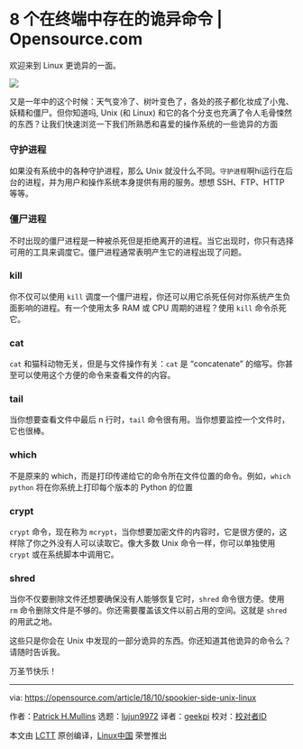 8 个在终端中存在的诡异命令 | Opensource.com
======

欢迎来到 Linux 更诡异的一面。

![](https://opensource.com/sites/default/files/styles/image-full-size/public/lead-images/halloween_bag_bat_diy.jpg?itok=24M0lX25)

又是一年中的这个时候：天气变冷了、树叶变色了，各处的孩子都化妆成了小鬼、妖精和僵尸。但你知道吗, Unix (和 Linux) 和它的各个分支也充满了令人毛骨悚然的东西？让我们快速浏览一下我们所熟悉和喜爱的操作系统的一些诡异的方面

### 守护进程

如果没有系统中的各种守护进程，那么 Unix 就没什么不同。`守护进程`啊hi运行在后台的进程，并为用户和操作系统本身提供有用的服务。想想 SSH、FTP、HTTP 等等。

### 僵尸进程

不时出现的僵尸进程是一种被杀死但是拒绝离开的进程。当它出现时，你只有选择可用的工具来调度它。僵尸进程通常表明产生它的进程出现了问题。

### kill

你不仅可以使用 `kill` 调度一个僵尸进程，你还可以用它杀死任何对你系统产生负面影响的进程。有一个使用太多 RAM 或 CPU 周期的进程？使用 `kill` 命令杀死它。

### cat

`cat` 和猫科动物无关，但是与文件操作有关：`cat` 是 “concatenate” 的缩写。你甚至可以使用这个方便的命令来查看文件的内容。

### tail


当你想要查看文件中最后 n 行时，`tail` 命令很有用。当你想要监控一个文件时，它也很棒。

### which

不是原来的 which，而是打印传递给它的命令所在文件位置的命令。例如，`which python` 将在你系统上打印每个版本的 Python 的位置

### crypt

`crypt` 命令，现在称为 `mcrypt`，当你想要加密文件的内容时，它是很方便的，这样除了你之外没有人可以读取它。像大多数 Unix 命令一样，你可以单独使用 `crypt` 或在系统脚本中调用它。

### shred

当你不仅要删除文件还想要确保没有人能够恢复它时，`shred` 命令很方便。使用 `rm` 命令删除文件是不够的。你还需要覆盖该文件以前占用的空间。这就是 `shred` 的用武之地。

这些只是你会在 Unix 中发现的一部分诡异的东西。你还知道其他诡异的命令么？请随时告诉我。

万圣节快乐！

--------------------------------------------------------------------------------

via: https://opensource.com/article/18/10/spookier-side-unix-linux

作者：[Patrick H.Mullins][a]
选题：[lujun9972][b]
译者：[geekpi](https://github.com/geekpi)
校对：[校对者ID](https://github.com/校对者ID)

本文由 [LCTT](https://github.com/LCTT/TranslateProject) 原创编译，[Linux中国](https://linux.cn/) 荣誉推出

[a]: https://opensource.com/users/pmullins
[b]: https://github.com/lujun9972
